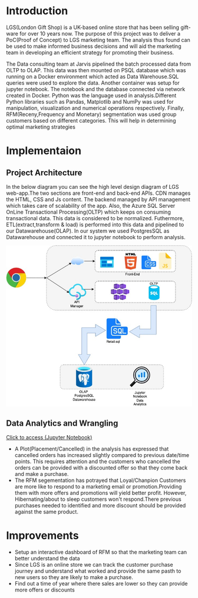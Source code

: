 # Introduction
LGS(London Gift Shop) is a UK-based online store that has been selling gift-ware for over 10 years now. The purpose of this project was to deliver a PoC(Proof of Concept) to LGS marketing team. The analysis thus found can be used to make informed business decisions and will aid the marketing team in developing an efficient strategy for promoting their business.

The Data consulting team at Jarvis pipelined the batch processed data from OLTP to OLAP. This data was then mounted on PSQL database which was running on a Docker environment which acted as Data Warehouse.SQL queries were used to explore the data. Another container was setup for jupyter notebook. The notebook and the database connected via network created in Docker. Python was the language used in analysis.Different Python libraries such as Pandas, Matplotlib and NumPy was used for manipulation, visualization and numerical operations respectively. Finally, RFM(Receny,Frequency and Monetary) segmentation was used group customers based on different categories. This will help in determining optimal marketing strategies
# Implementaion
## Project Architecture

In the below diagram you can see the high level design diagram of LGS web-app.The two sections are front-end and back-end APIs. CDN manages the HTML, CSS and Js content. The backend managed by API management which takes care of scalability of the app. Also, the Azure SQL Server OnLine Transactional Processing(OLTP) which keeps on consuming transactional data. This data is considered to be normalized. Futhermore, ETL(extract,transform & load) is performed into this data and pipelined to our Datawarehouse(OLAP). In our system we used PostgresSQL as Datawarehouse and connected it to jupyter notebook to perform analysis.

![Architecture](./assets/Arch.jpg "Architecture")

## Data Analytics and Wrangling
[Click to access (Jupyter Notebook)](./retail_data_analytics_wrangling.ipynb)

- A Plot(Placement/Cancelled) in the analysis has expressed that cancelled orders has increased slightly compared to previous date/time points. This requires attention and the customers who cancelled the orders can be provided with a discounted offer so that they come back and make a purchase.
- The RFM segementation has potrayed that Loyal/Chanpion Customers are more like to respond to a marketing email or promotion.Providing them with more offers and promotions will yield better profit. However, Hibernating/about to sleep customers won't respond.There previous purchases needed to identified and more discount should be provided against the same product.

# Improvements
- Setup an interactive dashboard of RFM so that the marketing team can better understand the   data
- Since LGS is an online store we can track the customer purchase journey and understand what   worked and provide the same pasth to new users so they are likely to make a purchase.
- Find out a time of year where there sales are lower so they can provide more offers or    discounts